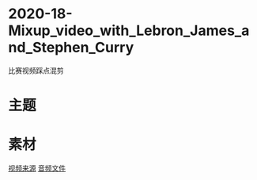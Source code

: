 # 2020-18-Mixup_video_with_Lebron_James_and_Stephen_Curry
比赛视频踩点混剪  
# 主题  
# 素材  
<a href="/素材/video/素材来源.md">视频来源</a>
<a href="/素材/sound/">音频文件</a>

